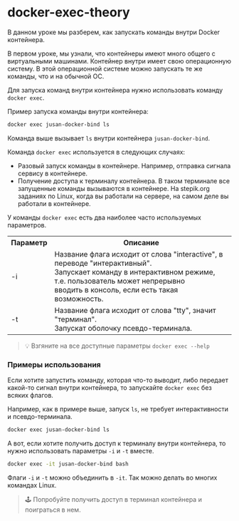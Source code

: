 # docker-exec-theory

В данном уроке мы разберем, как запускать команды внутри Docker контейнера.

В первом уроке, мы узнали, что контейнеры имеют много общего с виртуальными машинами.
Контейнер внутри имеет свою операционную систему. В этой операционной системе можно
запускать те же команды, что и на обычной ОС.

Для запуска команд внутри контейнера нужно использовать команду `docker exec`.

Пример запуска команды внутри контейнера:

```bash
docker exec jusan-docker-bind ls
```

Команда выше вызывает `ls` внутри контейнера `jusan-docker-bind`.

Команда `docker exec` используется в следующих случаях:

- Разовый запуск команды в контейнере. Например, отправка сигнала сервису в контейнере.
- Получение доступа к терминалу контейнера. В таком терминале все запущенные команды вызываются в контейнере.
  На stepik.org заданиях по Linux, когда вы работали на сервере, на самом деле вы работали в контейнере.

У команды `docker exec` есть два наиболее часто используемых параметров.

<table>
<tr>
    <th>Параметр</th>
    <th>Описание</th>
</tr>
<tr>
    <td>-i</td>
    <td>
        Название флага исходит от слова "interactive", в переводе "интерактивный".<br>
        Запускает команду в интерактивном режиме, т.е. пользователь может непрерывно<br>
        вводить в консоль, если есть такая возможность.
    </td>
</tr>
<tr>
    <td>-t</td>
    <td>
        Название флага исходит от слова "tty", значит "терминал".<br>
        Запускат оболочку псевдо-терминала.
    </td>
</tr>
</table>

> 💡 Взгяните на все доступные параметры `docker exec --help`

### Примеры использования

Если хотите запустить команду, которая что-то выводит, либо передает какой-то сигнал внутри контейнера,
то запускайте `docker exec` без всяких флагов.

Например, как в примере выше, запуск `ls`, не требует интерактивности и псевдо-терминала.

```bash
docker exec jusan-docker-bind ls
```

А вот, если хотите получить доступ к терминалу внутри контейнера, то нужно использовать
параметры `-i` и `-t` вместе.

```bash
docker exec -it jusan-docker-bind bash
```

Флаги `-i` и `-t` можно объединить в `-it`. Так можно делать во многих командах Linux.

> 🕹 Попробуйте получить доступ в терминал контейнера и поиграться в нем.

